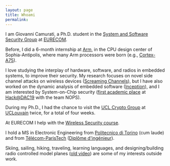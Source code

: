 ```yaml
---
layout: page
title: Whoami
permalink:
---
```


I am Giovanni Camurati, a Ph.D. student in the [System and Software Security
Group](http://s3.eurecom.fr/) at [EURECOM](http://www.eurecom.fr/en).
<!--, under the-->
<!--supervision of [Aurélien Francillon](http://s3.eurecom.fr/~aurel/) (co-advised-->
<!--by [Ludovic Apvrille](https://perso.telecom-paristech.fr/apvrille/)).-->
Before, I did a 6-month internship at [Arm](https://www.arm.com/),
in the CPU design center of Sophia-Antipolis, where many Arm processors were born
(e.g., [Cortex-A75](https://en.wikipedia.org/wiki/ARM_Cortex-A75)).

I love studying the interplay of hardware, software, and radios in embedded
systems, to improve their security. My research focuses on novel side channel
attacks on wireless devices ([Screaming Channels](http://www.s3.eurecom.fr/tools/screaming_channels/)),
but I have also worked on the dynamic analysis
of embedded software ([Inception](https://inception-framework.github.io/inception/)),
and I am interested by System-on-Chip security
([first academic place](https://twitter.com/s3eurecom/status/1136198571785641985?s=20)
at [Hack@DAC19](https://hackat.events/dac19/) with the team NOPS). 

During my Ph.D., I had the chance to visit the [UCL Crypto
Group](https://www-crypto.elen.ucl.ac.be/crypto/default/home) at
[UCLouvain](https://uclouvain.be/fr/index.html) twice, for a total of four
weeks.

At EURECOM I
help with the [Wireless Security course](http://www.eurecom.fr/en/course/WiSec-2018Fall).

I hold a MS in Electronic Engineering from [Politecnico di Torino](https://www.polito.it/ateneo/colpodocchio/?lang=en)
(cum laude) and from [Télécom-ParisTech](https://www.telecom-paris.fr/en/home)
([Diplôme d'ingénieur](https://en.wikipedia.org/wiki/Dipl%C3%B4me_d%27Ing%C3%A9nieur)).

Skiing, sailing, hiking, traveling, learning languages, and
designing/building radio controlled model planes ([old video][discus])
are some of my interests outside work.

[discus]: https://drive.google.com/file/d/1pKVsa5XbBH5sAGzwptYubxKTJwLWQROS/view?usp=sharing

<!--## Research Interests-->

<!--I love studying the interplay of Hardware, Software, and Radios in Embedded-->
<!--Systems, to improve their Security.-->

<!--For example, I am working on -->
<!--[Screaming Channels](http://www.s3.eurecom.fr/tools/screaming_channels/),-->
<!--a novel side channel attack on wireless devices-->
<!--([ACM CCS 2018 paper](http://s3.eurecom.fr/docs/ccs18_camurati.pdf),-->
<!--[ACM CCS 2018 talk](https://youtu.be/0IafNH2WHxk),-->
<!--[Black Hat USA 2018 talk](https://youtu.be/K7wqwOzD1Yw),-->
<!--and other invited presentations,-->
<!--[>[3rd place in Europe at the CSAW 2018 Applied Research Competition](https://csaw.engineering.nyu.edu/research/csaw18-applied-research-winners),<]-->
<!--[3rd place in Europe at the CSAW 2018 Applied Research Competition](https://twitter.com/CsawEurope/status/1061291018971164684?s=20),-->
<!--[#ScreamingChannles](https://twitter.com/aurelsec/status/1022021215681216513),-->
<!--[open source code and data](https://github.com/eurecom-s3/screaming_channels),-->
<!--covered by [Le Monde](https://www.lemonde.fr/pixels/article/2018/07/25/les-tres-indiscretes-puces-des-objets-connectes_5335566_4408996.html)-->
<!--and [The Register](https://www.theregister.co.uk/2018/07/27/screaming_channels_attack/)).-->
<!--It appears when a radio transmitter accidentally amplifies and broadcasts a-->
<!--sensitive leakage from software running on a processor on the same chip, making-->
<!--side channel attacks possible at large distance.-->

<!--Researching approaches for the development of more secure hardware and software systems is also-->
<!--important to me. I am happy to have contributed to-->
<!--[Inception](https://inception-framework.github.io/inception/)-->
<!--([USENIX Security 2018 paper](https://www.usenix.org/system/files/conference/usenixsecurity18/sec18-corteggiani.pdf),-->
<!--[Maxim Integrated blog](https://www.maximintegrated.com/en/design/blog/open-source-framework.html)),-->
<!--a tool able to build a unified representation of C/C++ code and ArmV7-M assembly, to find-->
<!--memory corruptions with symbolic execution in a virtual machine, while keeping-->
<!--the real hardware system in the loop.-->

<!--I am also interested in the security of Systems-on-Chip. I was part of the team-->
<!--NOPS that [won the first academic place](https://twitter.com/s3eurecom/status/1136198571785641985?s=20)-->
<!--at [Hack@DAC19](https://hackat.events/dac19/),-->
<!--a competition designed to spark research on the detection of-->
<!--software exploitable hardware bugs -->
<!--([HardFails](https://www.usenix.org/conference/usenixsecurity19/presentation/dessouky)).-->
